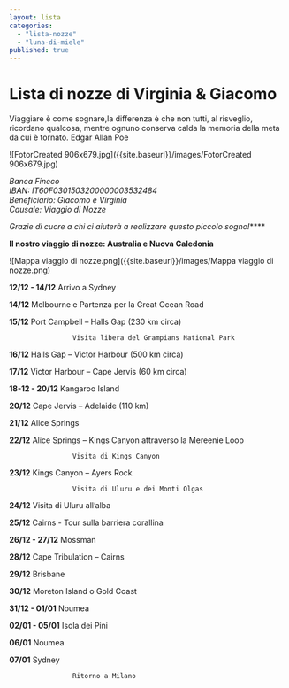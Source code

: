 ```yaml
---
layout: lista
categories: 
  - "lista-nozze"
  - "luna-di-miele"
published: true
---
```

# Lista di nozze di Virginia & Giacomo


<div class="citazione">
Viaggiare è come sognare,la differenza è che non tutti, al risveglio, ricordano qualcosa, mentre ognuno conserva calda la memoria della meta da cui è tornato. 
<span style="text-align:rigt">Edgar Allan Poe</span>
</div>


![FotorCreated 906x679.jpg]({{site.baseurl}}/images/FotorCreated 906x679.jpg)


<address>
Banca Fineco  <br/>
IBAN: IT60F0301503200000003532484 <br/>
Beneficiario: Giacomo e Virginia<br/>
Causale: Viaggio di Nozze<br/>
</address>

_Grazie di cuore a chi ci aiuterà a realizzare questo piccolo sogno!_****


**Il nostro viaggio di nozze: Australia e Nuova Caledonia**

![Mappa viaggio di nozze.png]({{site.baseurl}}/images/Mappa viaggio di nozze.png)




**12/12 - 14/12** 	Arrivo a Sydney

**14/12**			Melbourne e Partenza per la Great Ocean Road

**15/12**			Port Campbell – Halls Gap (230 km circa) 

					Visita libera del Grampians National Park

**16/12**			Halls Gap – Victor Harbour  (500 km circa) 

**17/12** 			Victor Harbour – Cape Jervis (60 km circa)

**18-12 - 20/12**	Kangaroo Island

**20/12**			Cape Jervis – Adelaide (110 km)

**21/12**			Alice Springs  

**22/12**			Alice Springs – Kings Canyon attraverso la Mereenie Loop 

					Visita di Kings Canyon 

**23/12**			Kings Canyon – Ayers Rock  

					Visita di Uluru e dei Monti Olgas 

**24/12**			Visita di Uluru all’alba 

**25/12** 			Cairns - Tour sulla barriera corallina  

**26/12 - 27/12** 	Mossman 

**28/12**			Cape Tribulation – Cairns 

**29/12**			Brisbane 

**30/12**			Moreton Island o Gold Coast 

**31/12 - 01/01**	Noumea 

**02/01 - 05/01**	Isola dei Pini

**06/01**			Noumea

**07/01**			Sydney
					
                    Ritorno a Milano
